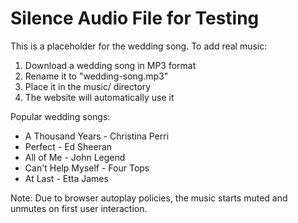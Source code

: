 # Silence Audio File for Testing

This is a placeholder for the wedding song. To add real music:

1. Download a wedding song in MP3 format
2. Rename it to "wedding-song.mp3"
3. Place it in the music/ directory
4. The website will automatically use it

Popular wedding songs:
- A Thousand Years - Christina Perri
- Perfect - Ed Sheeran
- All of Me - John Legend
- Can't Help Myself - Four Tops
- At Last - Etta James

Note: Due to browser autoplay policies, the music starts muted and unmutes on first user interaction.

